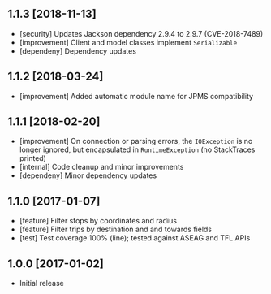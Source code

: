 ## 1.1.3 [2018-11-13]
* [security] Updates Jackson dependency 2.9.4 to 2.9.7 (CVE-2018-7489)
* [improvement] Client and model classes implement `Serializable`
* [dependeny] Dependency updates

## 1.1.2 [2018-03-24]
* [improvement] Added automatic module name for JPMS compatibility

## 1.1.1 [2018-02-20]
* [improvement] On connection or parsing errors, the `IOException` is no longer ignored, but encapsulated in `RuntimeException` (no StackTraces printed)
* [internal] Code cleanup and minor improvements
* [dependeny] Minor dependency updates

## 1.1.0 [2017-01-07]
* [feature] Filter stops by coordinates and radius
* [feature] Filter trips by destination and and towards fields
* [test] Test coverage 100% (line); tested against ASEAG and TFL APIs

## 1.0.0 [2017-01-02]
* Initial release
